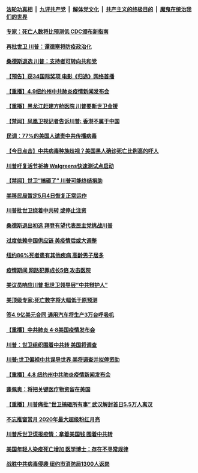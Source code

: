 ####  [法轮功真相](../../../../basic/blob/master/README.md?t=04100101) &nbsp;|&nbsp; [九评共产党](../../../../9ping.md/blob/master/README.md?t=04100101) &nbsp;|&nbsp; [解体党文化](../../../../jtdwh.md/blob/master/README.md?t=04100101)  &nbsp;|&nbsp; [共产主义的终极目的](../../../../gczydzjmd.md/blob/master/README.md?t=04100101) &nbsp;|&nbsp; [魔鬼在统治我们的世界](../../../../mgztzwmdsj.md/blob/master/README.md?t=04100101) 

#### [专家：死亡人数将比预测低 CDC颁布新指南](../pages/prog203/a102819563.md?t=04100101) 

#### [再批世卫 川普：谭德塞将防疫政治化](../pages/prog203/a102819549.md?t=04100101) 

#### [桑德斯退选 川普：支持者可转向共和党](../pages/prog203/a102819535.md?t=04100101) 

#### [【预告】获34国际奖项 电影《归途》网络首播](../pages/prog203/a102819533.md?t=04100101) 

#### [【重播】4.9纽约州中共肺炎疫情新闻发布会](../pages/prog203/a102818589.md?t=04100101) 

#### [【重播】黑龙江赶建方舱医院 川普要断世卫金援](../pages/prog203/a102818584.md?t=04100101) 

#### [【禁闻】凤凰卫视记者告诉川普: 香港不属于中国](../pages/prog203/a102819092.md?t=04100101) 

#### [民调：77%的美国人谴责中共传播病毒](../pages/prog203/a102819090.md?t=04100101) 

#### [【今日点击】中共病毒种族歧视？美国黑人确诊死亡比例高的吓人](../pages/prog203/a102818864.md?t=04100101) 

#### [川普吁复活节祈祷 Walgreens快速测试点启动](../pages/prog203/a102819046.md?t=04100101) 

#### [【禁闻】世卫“搞砸了” 川普可能终结捐助](../pages/prog203/a102818993.md?t=04100101) 

#### [美移民局暂定5月4日恢复正常运作](../pages/prog203/a102819002.md?t=04100101) 

#### [川普批世卫绕着中共转 或停止注资](../pages/prog203/a102818975.md?t=04100101) 

#### [桑德斯退出初选 拜登有望代表民主党挑战川普](../pages/prog203/a102819006.md?t=04100101) 

#### [过度依赖中国供应链 美疫情后或大调整](../pages/prog203/a102818959.md?t=04100101) 

#### [纽约86%死者患有其他疾病 高龄男子居多](../pages/prog203/a102818955.md?t=04100101) 

#### [疫情期间 网路犯罪成长5倍 攻击医院](../pages/prog203/a102818951.md?t=04100101) 

#### [美议员响应川普  批世卫领导层“中共辩护人”](../pages/prog203/a102818930.md?t=04100101) 

#### [美顶级专家:死亡数字将大幅低于原预测](../pages/prog203/a102818910.md?t=04100101) 

#### [签4.9亿美元合同 通用汽车将生产3万台呼吸机](../pages/prog203/a102818837.md?t=04100101) 

#### [【重播】中共肺炎 4·8美国疫情发布会](../pages/prog203/a102818585.md?t=04100101) 

#### [川普：世卫组织围着中共转 美国将调查](../pages/prog203/a102818789.md?t=04100101) 

#### [川普:世卫偏袒中共误导世界 美将调查并拟停资助](../pages/prog203/a102818838.md?t=04100101) 

#### [【重播】4.8 纽约州中共肺炎疫情新闻发布会](../pages/prog203/a102818588.md?t=04100101) 

#### [蓬佩奥：将把关键医疗物资留在美国](../pages/prog203/a102818777.md?t=04100101) 

#### [【重播】川普痛批“世卫搞砸所有事” 武汉解封首日5.5万人离汉](../pages/prog203/a102818583.md?t=04100101) 

#### [不忘推窗赏月 2020年最大超级粉红月亮](../pages/prog203/a102818456.md?t=04100101) 

#### [川普斥世卫谎报疫情：拿着美国钱 围着中共转](../pages/prog203/a102818393.md?t=04100101) 

#### [美国年轻人染疫死亡增加 医学博士：存在不寻常规律](../pages/prog203/a102818304.md?t=04100101) 

#### [战胜中共病毒侵袭 纽约市消防局1300人返岗](../pages/prog203/a102818202.md?t=04100101) 

